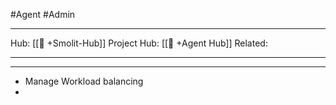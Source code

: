 #Agent #Admin
___
Hub: [[🎯 +Smolit-Hub]]
Project Hub: [[🎯 +Agent Hub]]
Related: 
___
___

- Manage Workload balancing
- 